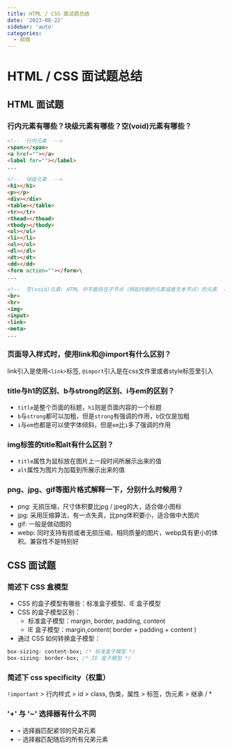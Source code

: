 ```yaml
---
title: HTML / CSS 面试题总结
date: '2023-08-22'
sidebar: 'auto'
categories:
  - 前端
---
```


# HTML / CSS 面试题总结

## HTML 面试题

### 行内元素有哪些？块级元素有哪些？空(void)元素有哪些？

```html
<!--  行内元素  -->
<span></span>
<a href=""></a>
<label for=""></label>
...
```

```html
<!--  块级元素  -->
<h1></h1>
<p></p>
<div></div>
<table></table>
<tr></tr>
<thead></thead>
<tbody></tbody>
<ul></ul>
<li></li>
<ol></ol>
<dl></dl>
<dt></dt>
<dd></dd>
<form action=""></form>\
...
```

```html
<!--  空(void)元素: HTML 中不能存在子节点（例如内嵌的元素或者文本节点）的元素  -->
<br>
<hr>
<img>
<input>
<link>
<meta>
...
```

### 页面导入样式时，使用link和@import有什么区别？

link引入是使用`<link>`标签, `@import`引入是在css文件里或者style标签里引入


### title与h1的区别、b与strong的区别、i与em的区别？

- `title`是整个页面的标题，`h1`则是页面内容的一个标题
- `b`与`strong`都可以加粗，但是`strong`有强调的作用，`b`仅仅是加粗
- `i`与`em`也都是可以使字体倾斜，但是`em`比`i`多了强调的作用

### img标签的title和alt有什么区别？

- `title`属性为鼠标放在图片上一段时间所展示出来的值
- `alt`属性为图片为加载到所展示出来的值

### png、jpg、gif等图片格式解释一下，分别什么时候用？

- png: 无损压缩，尺寸体积要比jpg / jpeg的大，适合做小图标
- jpg: 采用压缩算法，有一点失真，比png体积要小，适合做中大图片
- gif: 一般是做动图的
- webp: 同时支持有损或者无损压缩，相同质量的图片，webp具有更小的体积。兼容性不是特别好

## CSS 面试题

### 简述下 CSS 盒模型

- CSS 的盒子模型有哪些：标准盒子模型、IE 盒子模型
- CSS 的盒子模型区别：
  - 标准盒子模型：margin, border, padding, content
  - IE 盒子模型：margin,content( border + padding + content )
- 通过 CSS 如何转换盒子模型： 
```css
box-sizing: content-box; /* 标准盒子模型 */
box-sizing: border-box; /* IE 盒子模型 */
```
### 简述下 css specificity（权重）

`!important` > 行内样式 > id > class, 伪类，属性 > 标签，伪元素 > 继承 / *

### '+' 与 '~' 选择器有什么不同

- `+` 选择器匹配紧邻的兄弟元素
- `~` 选择器匹配随后的所有兄弟元素
